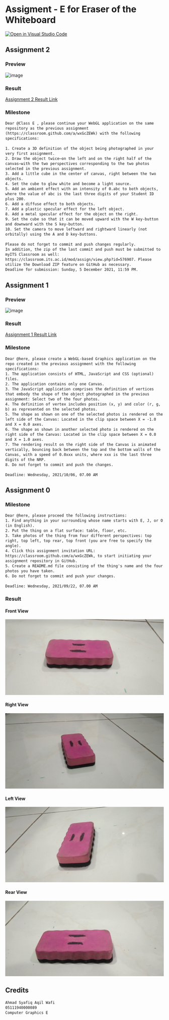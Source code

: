 # Assigment - E for Eraser of the Whiteboard

[![Open in Visual Studio Code](https://classroom.github.com/assets/open-in-vscode-f059dc9a6f8d3a56e377f745f24479a46679e63a5d9fe6f495e02850cd0d8118.svg)](https://classroom.github.com/online_ide?assignment_repo_id=5667182&assignment_repo_type=AssignmentRepo)

## Assignment 2

### Preview

![image](https://user-images.githubusercontent.com/16128257/144119118-6ff9dcd6-4fc7-418c-bd6c-4014e3db85c1.png)

### Result

[Assignment 2 Result Link](https://cg2021e.github.io/assignment-1-Syafiqjos/assignment2.html)

### Milestone

```
Dear @Class E , please continue your WebGL application on the same repository as the previous assignment (https://classroom.github.com/a/wxGcZEWk) with the following specifications:

1. Create a 3D definition of the object being photographed in your very first assignment.
2. Draw the object twice—on the left and on the right half of the canvas—with the two perspectives corresponding to the two photos selected in the previous assignment.
3. Add a little cube in the center of canvas, right between the two objects.
4. Set the cube to glow white and become a light source.
5. Add an ambient effect with an intensity of 0.abc to both objects, where the value of abc is the last three digits of your Student ID plus 200.
6. Add a diffuse effect to both objects. 
7. Add a plastic specular effect for the left object. 
8. Add a metal specular effect for the object on the right. 
9. Set the cube so that it can be moved upward with the W key-button and downward with the S key-button. 
10. Set the camera to move leftward and rightward linearly (not orbitally) using the A and D key-buttons.

Please do not forget to commit and push changes regularly.
In addition, the zip of the last commit and push must be submitted to myITS Classroom as well: https://classroom.its.ac.id/mod/assign/view.php?id=576907. Please utilize the Download ZIP feature on GitHub as necessary.
Deadline for submission: Sunday, 5 December 2021, 11:59 PM.
```

## Assignment 1

### Preview

![image](https://user-images.githubusercontent.com/16128257/144118742-b69569b3-a9cc-435c-bc0a-39151202f743.png)

### Result

[Assignment 1 Result Link](https://cg2021e.github.io/assignment-1-Syafiqjos/assignment1.html)

### Milestone

```
Dear @here, please create a WebGL-based Graphics application on the repo created in the previous assignment with the following specifications:
1. The application consists of HTML, JavaScript and CSS (optional) files.
2. The application contains only one Canvas.
3. The JavaScript application comprises the definition of vertices that embody the shape of the object photographed in the previous assignment: Select two of the four photos.
4. The definition of vertex includes position (x, y) and color (r, g, b) as represented on the selected photos.
5. The shape as shown on one of the selected photos is rendered on the left side of the Canvas: Located in the clip space between X = -1.0 and X = 0.0 axes.
6. The shape as shown in another selected photo is rendered on the right side of the Canvas: Located in the clip space between X = 0.0 and X = 1.0 axes.
7. The rendering result on the right side of the Canvas is animated vertically, bouncing back between the top and the bottom walls of the Canvas, with a speed of 0.0xxx units, where xxx is the last three digits of the NRP.
8. Do not forget to commit and push the changes.

Deadline: Wednesday, 2021/10/06, 07.00 AM
```

## Assignment 0

### Milestone

```
Dear @here, please proceed the following instructions:
1. Find anything in your surrounding whose name starts with E, J, or O (in English).
2. Put the thing on a flat surface: table, floor, etc.
3. Take photos of the thing from four different perspectives: top right, top left, top rear, top front (you are free to specify the angle).
4. Click this assignment invitation URL: https://classroom.github.com/a/wxGcZEWk, to start initiating your assignment repository in GitHub.
5. Create a README.md file consisting of the thing's name and the four photos you have taken.
6. Do not forget to commit and push your changes.

Deadline: Wednesday, 2021/09/22, 07.00 AM
```
### Result

#### Front View

![](Images/eraser_front.jpg)

#### Right View

![](Images/eraser_right.jpg)

#### Left View

![](Images/eraser_left.jpg)

#### Rear View

![](Images/eraser_rear.jpg)

## Credits

```
Ahmad Syafiq Aqil Wafi
05111940000089
Computer Graphics E
```
